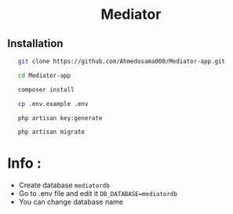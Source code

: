 <h1 align="center"> Mediator </h1>

## Installation 

```sh
   git clone https://github.com/Ahmedosama000/Mediator-app.git
   ```
```sh
   cd Mediator-app
   ```
```sh
   composer install
   ```
```sh
   cp .env.example .env
   ```
```sh
   php artisan key:generate
   ```
```sh
   php artisan migrate
   ```

# Info :

* Create database ``` mediatordb ```
* Go to .env file and edit it ``` DB_DATABASE=mediatordb ```
* You can change database name